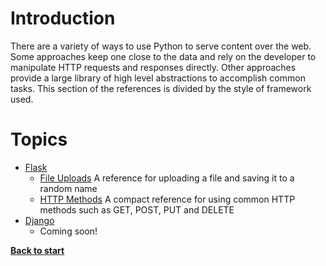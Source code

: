 # Introduction

There are a variety of ways to use Python to serve content over the web. Some approaches keep one close to the data and rely on the developer to manipulate HTTP requests and responses directly. Other approaches provide a large library of high level abstractions to accomplish common tasks. This section of the references is divided by the style of framework used.

# Topics

 - [Flask](/web/flask/)
   - [File Uploads](/web/flask/file_uploads/app.py) A reference for uploading a file and saving it to a random name
   - [HTTP Methods](/web/flask/http_methods/app.py) A compact reference for using common HTTP methods such as GET, POST, PUT and DELETE
 - [Django](/web/django/)
   - Coming soon!

**[Back to start](https://github.com/ccozad/python-playground)**